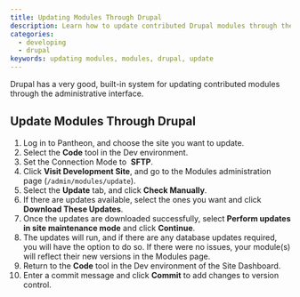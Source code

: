 ```yaml
---
title: Updating Modules Through Drupal
description: Learn how to update contributed Drupal modules through the administrative interface.
categories:
  - developing
  - drupal
keywords: updating modules, modules, drupal, update
---
```

Drupal has a very good, built-in system for updating contributed modules through the administrative interface.

## Update Modules Through Drupal

1. Log in to Pantheon, and choose the site you want to update.
2. Select the **Code** tool in the Dev environment.
3. Set the Connection Mode to  **SFTP**.
4. Click **Visit Development Site**, and go to the Modules administration page (`/admin/modules/update`).
5. Select the **Update** tab, and click **Check Manually**.
6. If there are updates available, select the ones you want and click **Download These Updates**.  
7. Once the updates are downloaded successfully, select **Perform updates in site maintenance mode** and click **Continue**.  
8. The updates will run, and if there are any database updates required, you will have the option to do so. If there were no issues, your module(s) will reflect their new versions in the Modules page.
9. Return to the **Code** tool in the Dev environment of the Site Dashboard.
10. Enter a commit message and click **Commit** to add changes to version control.
